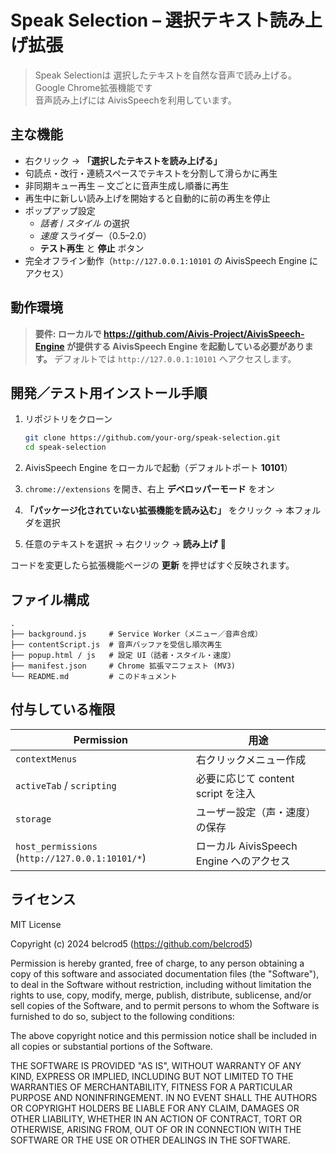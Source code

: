# Speak Selection – 選択テキスト読み上げ拡張

> Speak Selectionは 選択したテキストを自然な音声で読み上げる。Google Chrome拡張機能です<br />
> 音声読み上げには AivisSpeechを利用しています。

## 主な機能

- 右クリック → **「選択したテキストを読み上げる」**
- 句読点・改行・連続スペースでテキストを分割して滑らかに再生
- 非同期キュー再生 ─ 文ごとに音声生成し順番に再生
- 再生中に新しい読み上げを開始すると自動的に前の再生を停止
- ポップアップ設定
  - *話者* / *スタイル* の選択
  - *速度* スライダー（0.5–2.0）
  - **テスト再生** と **停止** ボタン
- 完全オフライン動作（`http://127.0.0.1:10101` の AivisSpeech Engine にアクセス）

## 動作環境
> **要件: ローカルで <https://github.com/Aivis-Project/AivisSpeech-Engine> が提供する **AivisSpeech Engine** を起動している必要があります。**
> デフォルトでは `http://127.0.0.1:10101` へアクセスします。



## 開発／テスト用インストール手順

1. リポジトリをクローン

   ```bash
   git clone https://github.com/your-org/speak-selection.git
   cd speak-selection
   ```
2. AivisSpeech Engine をローカルで起動（デフォルトポート **10101**）
3. `chrome://extensions` を開き、右上 **デベロッパーモード** をオン
4. **「パッケージ化されていない拡張機能を読み込む」** をクリック → 本フォルダを選択
5. 任意のテキストを選択 → 右クリック → **読み上げ** 🎉

コードを変更したら拡張機能ページの **更新** を押せばすぐ反映されます。

## ファイル構成

```
.
├── background.js     # Service Worker（メニュー／音声合成）
├── contentScript.js  # 音声バッファを受信し順次再生
├── popup.html / js   # 設定 UI（話者・スタイル・速度）
├── manifest.json     # Chrome 拡張マニフェスト (MV3)
└── README.md         # このドキュメント
```

## 付与している権限

| Permission | 用途 |
|------------|------|
| `contextMenus` | 右クリックメニュー作成 |
| `activeTab` / `scripting` | 必要に応じて content script を注入 |
| `storage` | ユーザー設定（声・速度）の保存 |
| `host_permissions` (`http://127.0.0.1:10101/*`) | ローカル AivisSpeech Engine へのアクセス |

## ライセンス

MIT License

Copyright (c) 2024 belcrod5 (https://github.com/belcrod5)

Permission is hereby granted, free of charge, to any person obtaining a copy
of this software and associated documentation files (the "Software"), to deal
in the Software without restriction, including without limitation the rights
to use, copy, modify, merge, publish, distribute, sublicense, and/or sell
copies of the Software, and to permit persons to whom the Software is
furnished to do so, subject to the following conditions:

The above copyright notice and this permission notice shall be included in all
copies or substantial portions of the Software.

THE SOFTWARE IS PROVIDED "AS IS", WITHOUT WARRANTY OF ANY KIND, EXPRESS OR
IMPLIED, INCLUDING BUT NOT LIMITED TO THE WARRANTIES OF MERCHANTABILITY,
FITNESS FOR A PARTICULAR PURPOSE AND NONINFRINGEMENT. IN NO EVENT SHALL THE
AUTHORS OR COPYRIGHT HOLDERS BE LIABLE FOR ANY CLAIM, DAMAGES OR OTHER
LIABILITY, WHETHER IN AN ACTION OF CONTRACT, TORT OR OTHERWISE, ARISING FROM,
OUT OF OR IN CONNECTION WITH THE SOFTWARE OR THE USE OR OTHER DEALINGS IN THE
SOFTWARE. 